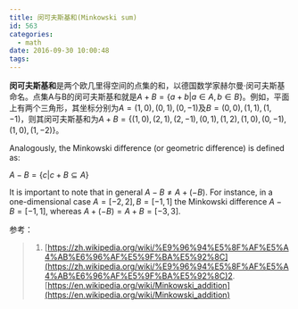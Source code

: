 ```yaml
---
title: 闵可夫斯基和(Minkowski sum)
id: 563
categories:
  - math
date: 2016-09-30 10:00:48
tags:
---
```


**闵可夫斯基和**是两个欧几里得空间的点集的和，以德国数学家赫尔曼·闵可夫斯基命名。点集A与B的闵可夫斯基和就是$A+B=\lbrace a+b | a \in A, b \in B \rbrace$。例如，平面上有两个三角形，其坐标分别为$A = {(1, 0), (0, 1), (0, −1)}$及$B = {(0, 0), (1, 1), (1, −1)}$，则其闵可夫斯基和为$A + B = \lbrace (1, 0), (2, 1), (2, −1), (0, 1), (1, 2), (1, 0), (0, −1), (1, 0), (1, −2)\rbrace$。

Analogously, the Minkowski difference (or geometric difference) is defined as:

$A-B=\lbrace c | c+B \subseteq A\rbrace$

It is important to note that in general ${A-B\neq A+(-B)}$. For instance, in a one-dimensional case $A=[-2,2], B=[-1,1]$ the Minkowski difference $A-B=[-1,1]$, whereas $A+(-B)=A+B=[-3,3]$.

参考：

> 1.  [https://zh.wikipedia.org/wiki/%E9%96%94%E5%8F%AF%E5%A4%AB%E6%96%AF%E5%9F%BA%E5%92%8C](https://zh.wikipedia.org/wiki/%E9%96%94%E5%8F%AF%E5%A4%AB%E6%96%AF%E5%9F%BA%E5%92%8C)2.  [https://en.wikipedia.org/wiki/Minkowski_addition](https://en.wikipedia.org/wiki/Minkowski_addition)